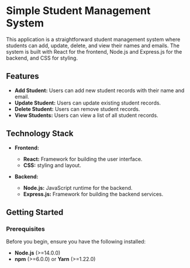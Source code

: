 # Simple Student Management System

This application is a straightforward student management system where students can add, update, delete, and view their names and emails. The system is built with React for the frontend, Node.js and Express.js for the backend, and CSS for styling.

## Features

- **Add Student:** Users can add new student records with their name and email.
- **Update Student:** Users can update existing student records.
- **Delete Student:** Users can remove student records.
- **View Students:** Users can view a list of all student records.

## Technology Stack

- **Frontend:**
  - **React:** Framework for building the user interface.
  - **CSS:** styling and layout.

- **Backend:**
  - **Node.js:** JavaScript runtime for the backend.
  - **Express.js:** Framework for building the backend services.

## Getting Started

### Prerequisites

Before you begin, ensure you have the following installed:

- **Node.js** (>=14.0.0)
- **npm** (>=6.0.0) or **Yarn** (>=1.22.0)


